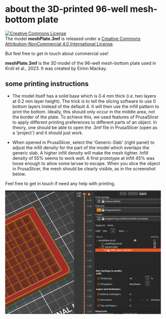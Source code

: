 # about the 3D-printed 96-well mesh-bottom plate

<a rel="license" href="http://creativecommons.org/licenses/by-nc/4.0/"><img alt="Creative Commons License" style="border-width:0" src="https://i.creativecommons.org/l/by-nc/4.0/88x31.png" /></a><br />The model **meshPlate.3mf** is released under a <a rel="license" href="http://creativecommons.org/licenses/by-nc/4.0/">Creative Commons Attribution-NonCommercial 4.0 International License</a>.

But feel free to get in touch about commercial use!

**meshPlate.3mf** is the 3D model of the 96-well mesh-bottom plate used in Kroll et al., 2023. It was created by Eirinn Mackay.

## some printing instructions

* The model itself has a solid base which is 0.4 mm thick (i.e. two layers at 0.2 mm layer height). The trick is to tell the slicing software to use 0 bottom layers instead of the default 4. It will then use the infill pattern to print the bottom. Ideally, this should only occur in the middle area, not the border of the plate. To achieve this, we used features of PrusaSlicer to apply different printing preferences to different parts of an object. In theory, one should be able to open the .3mf file in PrusaSlicer (open as a 'project') and it should just work.

* When opened in PrusaSlicer, select the 'Generic-Slab' (right panel) to adjust the infill density for the part of the model which overlaps the generic slab. A higher infill density will make the mesh tighter. Infill density of 55% seems to work well. A first prototype at infill 45% was loose enough to allow some larvae to escape. When you slice the object in PrusaSlicer, the mesh should be clearly visible, as in the screenshot below.

Feel free to get in touch if need any help with printing.

![alt text](https://github.com/francoiskroll/FramebyFrame/blob/main/meshPlate3D/prusa_screenshot.png?raw=true)